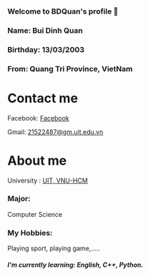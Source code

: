 ### Welcome to BDQuan's profile 👋

<p> <h3> <b> Name: </b> Bui Dinh Quan </h3></p>
<p> <h3> <b> Birthday: </b> 13/03/2003 </h3></p>
<p> <h3> <b> From: </b> Quang Tri Province, VietNam </h3></p>
<p> <h1> Contact me </h1> </p>
<p> Facebook: <a href = "https://www.facebook.com/buidinhquan1303/" > Facebook </a></p>
<p> Gmail: <a href = "https://mail.google.com/mail/u/1/#inbox"> 21522487@gm.uit.edu.vn </a> </p>
<p> <h1> About me </h1></p>
<p> University : <a href ="https://en.uit.edu.vn/"> UIT, VNU-HCM </a> </p>
<p> <h3> <b> Major: </b> </h3> Computer Science </p> 
<p> <h3> <b> My Hobbies: </b> </h3> Playing sport, playing game,.....</p>
<p> <h5> I'm currently learning: English, C++, Python. </h5></p>

